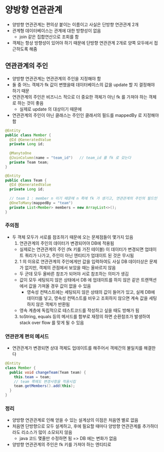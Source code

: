 # 양방향 연관관계
- 양방향 연관관계는 편의상 붙이는 이름이고 사실은 단방향 연관관계 2개
- 관계형 데이터베이스는 관계에 대한 방향성이 없음
  - join 같은 집합연산으로 조회를 함
- 객체는 항상 방향성이 있어야 하기 때문에 단방향 연관관계 2개로 양쪽 모두에서 접근하도록 해줌

## 연관관계의 주인
- 양방향 연관관계는 연관관계의 주인을 지정해야 함
- 둘 중 어느 객체가 fk 값이 변했을때 데이터베이스의 값을 update 할 지 결정해야 하기 때문
- 연관관계의 주인은 비즈니스 적으로 더 중요한 객체가 아닌 fk 를 가져야 하는 객체로 하는 것이 좋음
  - 실제로 update 의 대상이기 때문에
- 연관관계의 주인이 아닌 클래스는 주인인 클래서의 필드를 mappedBy 로 지정해야 함

```java
@Entity
public class Member {
  @Id @GeneratedValue
  private Long id;
  
  @ManytoOne
  @JoinColumn(name = "team_id")   // team_id 를 fk 로 갖는다
  private Team team;
}

@Entity
public class Team {
  @Id @GeneratedValue
  private Long id;
  
  // team 1 : member n 이기 때문에 n 쪽에 fk 가 생기고, 연관관계의 주인의 필드인 team 에 mapping 한다
  @OneToMany(mappedBy = "team")
  private List<Member> members = new ArrayList<>();
}
```

### 주의점
- 두 객체 모두가 서로를 참조하기 때문에 오는 문제점들이 몇가지 있음
  1. 연관관계의 주인의 데이터가 변경되어야 DB에 적용됨
    - 실제로는 연관관계의 주인 (fk 키를 가진 테이블) 이 데이터가 변경되면 업데이트 쿼리가 나가고, 주인이 아닌 엔티티가 업데이트 된 것은 무시됨
  2. 1 의 이유로 연관관계의 주인에게만 값을 입력하여도 사실 DB 데이터상은 문제가 없지만, 객체의 관점에서 보았을 때는 올바르지 않음
    - 두 군데 모두 올바른 참조가 되어야 서로 참조하는 의미가 생김
    - 값이 모두 세팅되지 않은 상태에서 DB 에 업데이트를 하지 않은 같은 트랜잭션에서 값을 가져올 경우 값이 없을 수 있음
      - 영속성 컨텍스트에는 세팅되지 않은 상태의 값이 들어가 있고, 실제 DB에 데이터를 넣고, 영속성 컨텍스트를 비우고 조회하지 않으면 계속 값을 세팅하지 않은 객체가 반환됨
    - 영속 계층에 독립적으로 테스트코드를 작성하고 싶을 때도 방해가 됨
  3. toString, equals 등의 메서드를 함부로 재정의 하면 순환참조가 발생하여 stack over flow 를 맞게 될 수 있음

### 연관관계 편의 메서드
- 연관관계가 변경되면 상대 객체도 업데이트를 해주어서 객체간의 불일치를 해결한다

```java
@Entity
class Member {
  public void changeTeam(Team team) {
    this.team = team;
    // team 쪽에도 변경사항을 적용시킴
    team.getMembers().add(this);
  }
}
```

### 정리
- 양방향 연관관계로 인해 얻을 수 있는 설계상의 이점은 처음엔 별로 없음
- 처음엔 단방향으로 모두 설계하고, 후에 필요할 때마다 양방향 연관관계를 추가하더라도 리소스가 많이 소모되지 않음
  - java 코드 몇줄만 수정하면 됨 => DB 에는 변화가 없음
- 양방향 연관관계의 주인은 fk 키를 가져야 하는 엔티티로 
